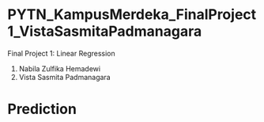 # PYTN_KampusMerdeka_FinalProject1_VistaSasmitaPadmanagara

Final Project 1: Linear Regression
1. Nabila Zulfika Hemadewi
2. Vista Sasmita Padmanagara

# Prediction
